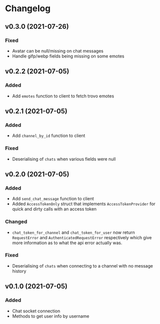 # Changelog

## v0.3.0 (2021-07-26)

### Fixed

-   Avatar can be null/missing on chat messages
-   Handle gifp/webp fields being missing on some emotes

## v0.2.2 (2021-07-05)

### Added

-   Add `emotes` function to client to fetch trovo emotes

## v0.2.1 (2021-07-05)

### Added

-   Add `channel_by_id` function to client

### Fixed

-   Deserialising of `chats` when various fields were null

## v0.2.0 (2021-07-05)

### Added

-   Add `send_chat_message` function to client
-   Added `AccessTokenOnly` struct that implements `AccessTokenProvider` for quick and dirty calls
    with an access token

### Changed

-   `chat_token_for_channel` and `chat_token_for_user` now return `RequestError` and
    `AuthenticatedRequestError` respectively which give more information as to what the api error
    actually was.

### Fixed

-   Deserialising of `chats` when connecting to a channel with no message history

## v0.1.0 (2021-07-05)

### Added

-   Chat socket connection
-   Methods to get user info by username
